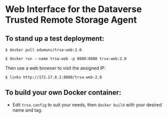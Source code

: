 # Web Interface for the Dataverse Trusted Remote Storage Agent

## To stand up a test deployment:

	$ docker pull odumunc/trsa-web:2.0
	
	$ docker run --name trsa-web -p 8080:8080 trsa-web:2.0
	
Then use a web browser to visit the assigned IP:

	$ links http://172.17.0.2:8080/trsa-web-2.0
	
	
## To build your own Docker container:

* Edit `trsa.config` to suit your needs, then `docker build` with your desired name and tag.